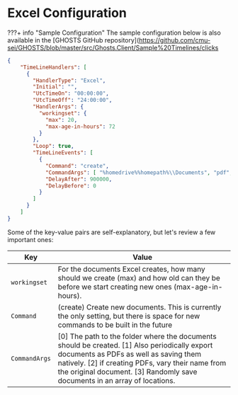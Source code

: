 # Excel Configuration

???+ info "Sample Configuration"
    The sample configuration below is also available in the [GHOSTS GitHub repository](<https://github.com/cmu-sei/GHOSTS/blob/master/src/Ghosts.Client/Sample%20Timelines/clicks>

```json
{
    "TimeLineHandlers": [
      {
        "HandlerType": "Excel",
        "Initial": "",
        "UtcTimeOn": "00:00:00",
        "UtcTimeOff": "24:00:00",
        "HandlerArgs": {
          "workingset": {
            "max": 20,
            "max-age-in-hours": 72
          }
        },
        "Loop": true,
        "TimeLineEvents": [
          {
            "Command": "create",
            "CommandArgs": [ "%homedrive%%homepath%\\Documents", "pdf", "pdf-vary-filenames", "save-array:['c:\\tmp','c:\\tmp\\path2','c:\\tmp\\path3']" ],
            "DelayAfter": 900000,
            "DelayBefore": 0
          }
        ]
      }
    ]
}
```

Some of the key-value pairs are self-explanatory, but let's review a few important ones:

| Key                     | Value                                                                                                                                     |
| ---------------         | ---------------------------------------                                                                                                   |
| `workingset`            | For the documents Excel creates, how many should we create (max) and how old can they be before we start creating new ones (max-age-in-hours). |
| `Command`               | (create) Create new documents. This is currently the only setting, but there is space for new commands to be built in the future          |
| `CommandArgs`           | [0] The path to the folder where the documents should be created. [1] Also periodically export documents as PDFs as well as saving them natively. [2] if creating PDFs, vary their name from the original document. [3] Randomly save documents in an array of locations. |
